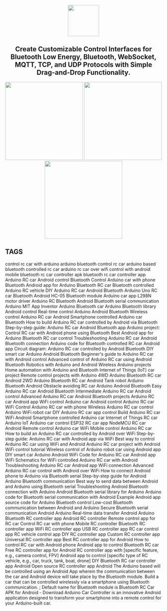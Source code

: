 <div align="center">

[<img src="https://github.com/user-attachments/assets/6950fe62-23d2-4f10-a566-39e8119173e9" height="100">](https://github.com/umer0586/DroidPad)


## Create Customizable Control Interfaces for Bluetooth Low Energy, Bluetooth, WebSocket, MQTT, TCP, and UDP Protocols with Simple Drag-and-Drop Functionality. 

<img src="https://github.com/umer0586/DroidPad/blob/main/fastlane/metadata/android/en-US/images/phoneScreenshots/1.png" width="250" heigth="250"> <img src="https://github.com/umer0586/DroidPad/blob/main/fastlane/metadata/android/en-US/images/phoneScreenshots/3.png" width="250" heigth="250"> <img src="https://github.com/umer0586/DroidPad/blob/main/fastlane/metadata/android/en-US/images/phoneScreenshots/2.png" width="250" heigth="250">
  
</div>

## TAGS
control rc car with arduino
arduino bluetooth control rc car
arduino based bluetooth controlled rc car
arduino rc car over wifi control with android mobile
bluetooth rc car controller apk
bluetooth rc car controller app
Arduino RC car Android control Bluetooth
Control Arduino car with phone Bluetooth
Android app for Arduino Bluetooth RC car
Bluetooth controlled Arduino RC vehicle
DIY Arduino RC car Android Bluetooth
Arduino Uno RC car Bluetooth Android
HC-05 Bluetooth module Arduino car app
L298N motor driver Arduino RC Bluetooth
Android Bluetooth serial communication Arduino
MIT App Inventor Arduino Bluetooth car
Arduino Bluetooth library Android control
Real-time control Arduino Android Bluetooth
Wireless control Arduino RC car Android
Smartphone controlled Arduino car Bluetooth
How to build Arduino RC car controlled by Android via Bluetooth
Step-by-step guide: Arduino RC car Android Bluetooth app
Arduino project: Control RC car with Android phone using Bluetooth
Best Android app for Arduino Bluetooth RC car control
Troubleshooting Arduino RC car Android Bluetooth connection
Arduino code for Bluetooth controlled RC car Android app
Circuit diagram: Arduino RC car controlled by Android Bluetooth
DIY smart car Arduino Android Bluetooth
Beginner's guide to Arduino RC car with Android control
Advanced control of Arduino RC car using Android Bluetooth
Robotics with Arduino and Android
Wireless Arduino projects
Home automation with Arduino and Bluetooth
Internet of Things (IoT) car project
Remote control projects with Arduino
4WD Arduino Bluetooth RC car Android
2WD Arduino Bluetooth RC car Android
Tank robot Arduino Bluetooth Android
Obstacle avoiding RC car Arduino Android Bluetooth
Easy Arduino RC car Android Bluetooth
Intermediate Arduino RC car Android control
Advanced Arduino RC car Android Bluetooth projects
Arduino RC car Android app
WiFi control Arduino car
Android control Arduino RC car WiFi
Control Arduino RC car with phone
Wireless Arduino RC car control
Arduino WiFi robot car
DIY Arduino RC car app control
Build Arduino RC car WiFi Android
Smartphone controlled Arduino car
Internet of Things RC car Arduino
IoT Arduino car control
ESP32 RC car app
NodeMCU RC car Android
Remote control Arduino car WiFi
Mobile control Arduino RC car
How to build an Arduino RC car controlled by Android over WiFi
Step-by-step guide: Arduino RC car with Android app via WiFi
Best way to control Arduino RC car using WiFi and Android
Arduino RC car project with Android WiFi control tutorial
Wireless control of Arduino robot car using Android app
DIY smart car Arduino Android WiFi
Code for Arduino RC car Android app WiFi
Schematics for WiFi controlled Arduino RC car with Android
Troubleshooting Arduino RC car Android app WiFi connection
Advanced Arduino RC car control with Android over WiFi
How to connect Android phone to Arduino via Bluetooth serial
Step-by-step guide for Android Arduino Bluetooth communication
Best way to send data between Android and Arduino using Bluetooth serial
Troubleshooting Android Bluetooth connection with Arduino
Android Bluetooth serial library for Arduino
Arduino code for Bluetooth serial communication with Android
Example Android app source code for Arduino Bluetooth control
Low-cost Bluetooth communication between Android and Arduino
Secure Bluetooth serial communication Android Arduino
Real-time data transfer Android Arduino Bluetooth
RC controller app
Android RC controller
Remote control app for RC car
Control RC car with phone
Mobile RC controller
Bluetooth RC controller app
WiFi RC controller app
USB RC controller app
RC car control app
RC vehicle control app
DIY RC controller app
Custom RC controller app
Universal RC controller app
Best RC controller app for Android
How to control RC car with Android phone
Android app to control Bluetooth RC car
Free RC controller app for Android
RC controller app with [specific feature, e.g., camera control, FPV]
Android app to control [specific type of RC vehicle, e.g., car, truck, tank, boat, drone]
DIY Bluetooth RC car controller app Android
Open source RC controller app Android
The Arduino based will be controlled using an Android App wherein the communication between the car and Android device will take place by the Bluetooth module.
Build a car that can be controlled wirelessly via a smartphone using Bluetooth communication. ; Default name for Bluetooth module is
Bluetooth RC Car APK for Android - Download
Arduino Car Controller is an innovative Android application designed to transform your smartphone into a remote control for your Arduino-built car.
